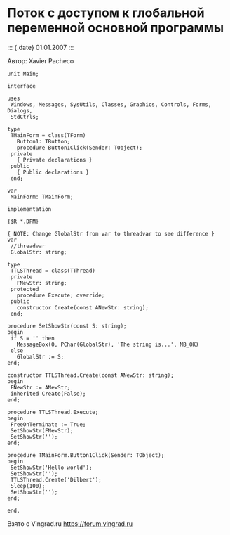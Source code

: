 Поток с доступом к глобальной переменной основной программы
===========================================================

::: {.date}
01.01.2007
:::

Автор: Xavier Pacheco

    unit Main;
     
    interface
     
    uses
     Windows, Messages, SysUtils, Classes, Graphics, Controls, Forms, Dialogs,
     StdCtrls;
     
    type
     TMainForm = class(TForm)
       Button1: TButton;
       procedure Button1Click(Sender: TObject);
     private
       { Private declarations }
     public
       { Public declarations }
     end;
     
    var
     MainForm: TMainForm;
     
    implementation
     
    {$R *.DFM}
     
    { NOTE: Change GlobalStr from var to threadvar to see difference }
    var
     //threadvar
     GlobalStr: string;
     
    type
     TTLSThread = class(TThread)
     private
       FNewStr: string;
     protected
       procedure Execute; override;
     public
       constructor Create(const ANewStr: string);
     end;
     
    procedure SetShowStr(const S: string);
    begin
     if S = '' then
       MessageBox(0, PChar(GlobalStr), 'The string is...', MB_OK)
     else
       GlobalStr := S;
    end;
     
    constructor TTLSThread.Create(const ANewStr: string);
    begin
     FNewStr := ANewStr;
     inherited Create(False);
    end;
     
    procedure TTLSThread.Execute;
    begin
     FreeOnTerminate := True;
     SetShowStr(FNewStr);
     SetShowStr('');
    end;
     
    procedure TMainForm.Button1Click(Sender: TObject);
    begin
     SetShowStr('Hello world');
     SetShowStr('');
     TTLSThread.Create('Dilbert');
     Sleep(100);
     SetShowStr('');
    end;
     
    end.

Взято с Vingrad.ru <https://forum.vingrad.ru>
